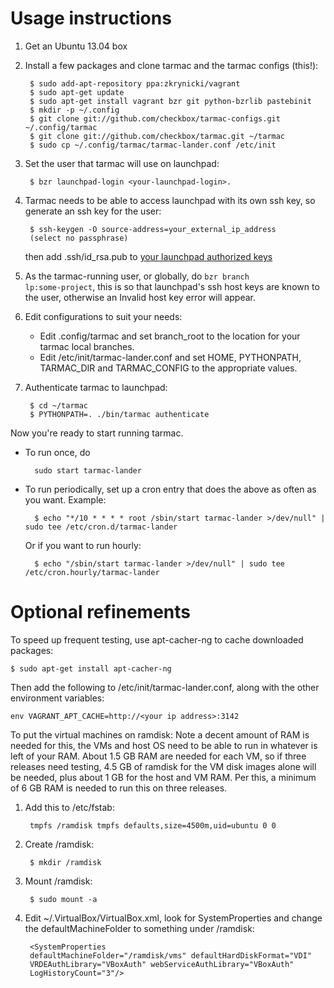 Usage instructions
==================

1. Get an Ubuntu 13.04 box
2. Install a few packages and clone tarmac and the tarmac configs (this!):

        $ sudo add-apt-repository ppa:zkrynicki/vagrant
        $ sudo apt-get update
        $ sudo apt-get install vagrant bzr git python-bzrlib pastebinit
        $ mkdir -p ~/.config
        $ git clone git://github.com/checkbox/tarmac-configs.git ~/.config/tarmac
        $ git clone git://github.com/checkbox/tarmac.git ~/tarmac
        $ sudo cp ~/.config/tarmac/tarmac-lander.conf /etc/init

4. Set the user that tarmac will use on launchpad:

        $ bzr launchpad-login <your-launchpad-login>. 

5. Tarmac needs to be able to access launchpad with its own ssh key, so generate
   an ssh key for the user:

        $ ssh-keygen -O source-address=your_external_ip_address
        (select no passphrase)
   then add .ssh/id_rsa.pub to [your launchpad authorized keys](https://launchpad.net/~/+editsshkeys)

6. As the tarmac-running user, or globally, do <code>bzr branch lp:some-project</code>, this is so that
   launchpad's ssh host keys are known to the user, otherwise an Invalid host key error will appear.
 
7. Edit configurations to suit your needs:

    * Edit .config/tarmac and set branch_root to the location for your 
      tarmac local branches.
    * Edit /etc/init/tarmac-lander.conf and set HOME, PYTHONPATH, TARMAC_DIR
      and TARMAC_CONFIG to the appropriate values.

8. Authenticate tarmac to launchpad:

        $ cd ~/tarmac
        $ PYTHONPATH=. ./bin/tarmac authenticate

Now you're ready to start running tarmac.  

* To run once, do

        sudo start tarmac-lander

* To run periodically, set up a cron entry that does the above as often as you want. Example:

        $ echo "*/10 * * * * root /sbin/start tarmac-lander >/dev/null" | sudo tee /etc/cron.d/tarmac-lander

    Or if you want to run hourly:

        $ echo "/sbin/start tarmac-lander >/dev/null" | sudo tee /etc/cron.hourly/tarmac-lander

Optional refinements
====================

To speed up frequent testing, use apt-cacher-ng to cache downloaded packages:

    $ sudo apt-get install apt-cacher-ng

Then add the following to /etc/init/tarmac-lander.conf, along with the other
environment variables:

    env VAGRANT_APT_CACHE=http://<your ip address>:3142

To put the virtual machines on ramdisk:
Note a decent amount of RAM is needed for this, the VMs and host OS need
to be able to run in whatever is left of your RAM. About 1.5 GB RAM are needed
for each VM, so if three releases need testing, 4.5 GB of ramdisk for the
VM disk images alone will be needed, plus about 1 GB for the host and VM RAM.
Per this, a minimum of 6 GB RAM is needed to run this on three releases.

1. Add this to /etc/fstab:

        tmpfs /ramdisk tmpfs defaults,size=4500m,uid=ubuntu 0 0

2. Create /ramdisk:

        $ mkdir /ramdisk

3. Mount /ramdisk:

        $ sudo mount -a

5. Edit ~/.VirtualBox/VirtualBox.xml, look for SystemProperties and change 
the defaultMachineFolder to something under /ramdisk:

        <SystemProperties 
        defaultMachineFolder="/ramdisk/vms" defaultHardDiskFormat="VDI" 
        VRDEAuthLibrary="VBoxAuth" webServiceAuthLibrary="VBoxAuth" 
        LogHistoryCount="3"/>
